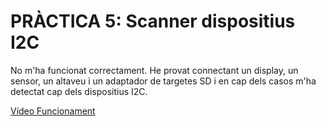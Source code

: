 # PRÀCTICA 5: Scanner dispositius I2C
No m'ha funcionat correctament. He provat connectant un display, un sensor, un altaveu i un adaptador de targetes SD i en cap dels casos m'ha detectat cap dels dispositius I2C. 

[Vídeo Funcionament](https://drive.google.com/file/d/1Yeup7DOznn2LhS41Ze-fPet4Ruve2vh1/view?usp=sharing)
